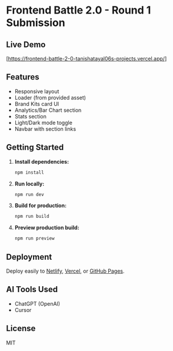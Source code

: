 # Frontend Battle 2.0 - Round 1 Submission

## Live Demo

[https://frontend-battle-2-0-tanishatayal06s-projects.vercel.app/]

## Features
- Responsive layout
- Loader (from provided asset)
- Brand Kits card UI
- Analytics/Bar Chart section
- Stats section
- Light/Dark mode toggle
- Navbar with section links

## Getting Started

1. **Install dependencies:**
   ```bash
   npm install
   ```
2. **Run locally:**
   ```bash
   npm run dev
   ```
3. **Build for production:**
   ```bash
   npm run build
   ```
4. **Preview production build:**
   ```bash
   npm run preview
   ```

## Deployment
Deploy easily to [Netlify](https://www.netlify.com/), [Vercel](https://vercel.com/), or [GitHub Pages](https://pages.github.com/).

## AI Tools Used
- ChatGPT (OpenAI)
- Cursor

## License
MIT
